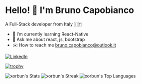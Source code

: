 <h1>Hello! 👋  I'm Bruno Capobianco</h1>

A  Full-Stack developer from Italy 🇮🇹



- 📖 I’m currently learning React-Native
- 💬 Ask me about react, js, bootstrap
- ✉️ How to reach me bruno.capobianco@outlook.it





[![LinkedIn](https://pngimg.com/uploads/linkedIn/linkedIn_PNG8.png)](https://www.linkedin.com/in/brunocapobianco/)


[![trophy](https://github-profile-trophy.vercel.app/?username=xorbun)](https://github.com/ryo-ma/github-profile-trophy)

![xorbun's Stats](https://github-readme-stats.vercel.app/api?username=xorbun&theme=vue-dark&show_icons=true&hide_border=true&count_private=true)
![xorbun's Streak](https://github-readme-streak-stats.herokuapp.com/?user=xorbun&theme=vue-dark&hide_border=true)
![xorbun's Top Languages](https://github-readme-stats.vercel.app/api/top-langs/?username=xorbun&theme=vue-dark&show_icons=true&hide_border=true&layout=compact)
